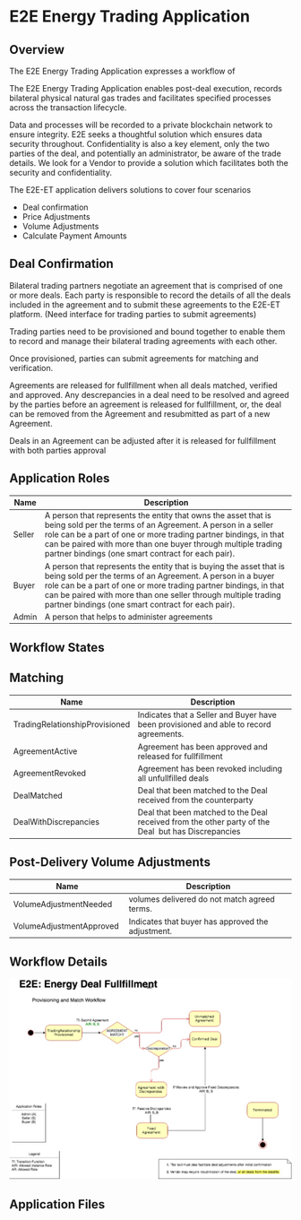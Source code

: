 E2E Energy Trading Application 
==================================================================

Overview 
---------

The E2E Energy Trading Application expresses a workflow of

The E2E Energy Trading Application enables post-deal execution, records bilateral physical natural gas trades and facilitates specified processes across the transaction lifecycle.

Data and processes will be recorded to a private blockchain network to ensure integrity. E2E seeks a thoughtful solution which ensures data security throughout. Confidentiality is also a key element, only the two parties of the deal, and potentially an administrator, be aware of the trade details. We look for a Vendor to provide a solution which facilitates both the security and confidentiality.

The E2E-ET application delivers solutions to cover four scenarios
* Deal confirmation
* Price Adjustments
* Volume Adjustments
* Calculate Payment Amounts


Deal Confirmation
-----------------

Bilateral trading partners negotiate an agreement that is comprised of one or more deals.  Each party is responsible to record the details of all the deals included in the agreement and to submit these agreements to the E2E-ET platform.  (Need interface for trading parties to submit agreements)

Trading parties need to be provisioned and bound together to enable them to record and manage their bilateral trading agreements with each other.

Once provisioned, parties can submit agreements for matching and verification.

Agreements are released for fullfillment when all deals matched, verified and approved.  Any descrepancies in a deal need to be resolved and agreed by the parties before an agreement is released for fullfillment, or, the deal can be removed from the Agreement and resubmitted as part of a new Agreement. 

Deals in an Agreement can be adjusted after it is released for fullfillment with both parties approval


Application Roles 
------------------

| Name       | Description     |
|------------|-----------------------------------------------------------------------------------------------------|                                  
| Seller     | A person that represents the entity that owns the asset that is being sold per the terms of an Agreement.  A  person in a seller role can be a part of one or more trading partner bindings, in that can be paired with more than one buyer through multiple trading partner bindings (one smart contract for each pair).  |
| Buyer      | A person that represents the entity that is buying the asset that is being sold per the terms of an Agreement.  A  person in a buyer role can be a part of one or more trading partner bindings, in that can be paired with more than one seller through multiple trading partner bindings (one smart contract for each pair).  |
| Admin     | A person that helps to administer agreements|



Workflow States 
--------------

Matching
--------

| Name                 | Description                                                                                                 |
|----------------------|-------------------------------------------------------------------------------------------------------------|
| TradingRelationshipProvisioned               | Indicates that a Seller and Buyer have been provisioned and able to record agreements.    |                           | AgreementOpened         | Agreement has been opened |  
| AgreementActive         | Agreement has been approved and released for fullfillment|  
| AgreementRevoked         | Agreement has been revoked including all unfullfilled deals |                          
| DealMatched         | Deal that  been matched to the Deal received from the counterparty   |
| DealWithDiscrepancies        | Deal that  been matched to the Deal received from the other party of the Deal  but has Discrepancies |


Post-Delivery Volume Adjustments  
-------

| Name                 | Description                                                                                                 |
|----------------------|-------------------------------------------------------------------------------------------------------------|
| VolumeAdjustmentNeeded              | volumes delivered do not match agreed terms.                                                      |
| VolumeAdjustmentApproved         | Indicates that buyer has approved the adjustment.   |


Workflow Details
----------------

![](media/energy_deal_fullfillment.jpg)



Application Files
-----------------
